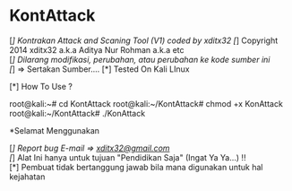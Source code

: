 # KontAttack
[*] Kontrakan Attack and Scaning Tool (V1) coded by xditx32
[*] Copyright 2014 xditx32 a.k.a Aditya Nur Rohman a.k.a etc                            
[*] Dilarang modifikasi, perubahan, atau perubahan ke kode sumber ini   
[*] => Sertakan Sumber....
[*] Tested On Kali LInux 

[*] How To Use ?

root@kali:~# cd KontAttack
root@kali:~/KontAttack# chmod +x KonAttack
root@kali:~/KontAttack# ./KonAttack

*Selamat Menggunakan 


[*] Report bug E-mail => xditx32@gmail.com                                        
[*] Alat Ini hanya untuk tujuan "Pendidikan Saja" (Ingat Ya Ya...) !!      
[*] Pembuat tidak bertanggung jawab bila mana digunakan untuk hal kejahatan
